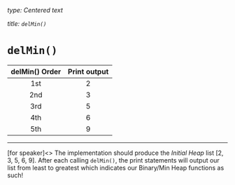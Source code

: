 _type: Centered text_

_title: `delMin()`_
# `delMin()`


| delMin() Order | Print output |
| :------------: | :----------: |
|      1st       |      2       |
|      2nd       |      3       |
|      3rd       |      5       |
|      4th       |      6       |
|      5th       |      9       |

---
[for speaker]<> The implementation should produce the *Initial Heap* list [2, 3, 5, 6, 9]. After each calling `delMin()`, the print statements will output our list from least to greatest which indicates our Binary/Min Heap functions as such!